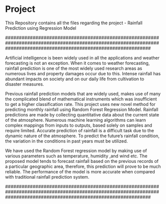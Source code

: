 # Project
This Repository contains all the files regarding the project - Rainfall Prediction using Regression Model 

#####################################################################################################################################################################


Artificial intelligence is been widely used in all the applications and weather forecasting is not an exception. When it comes to weather forecasting, rainfall prediction is one of the most widely used research areas as numerous lives and property damages occur due to this. Intense rainfall has abundant impacts on society and on our daily life from cultivation to disaster measures. 

Previous rainfall prediction models that are widely used, makes use of many the complicated blend of mathematical instruments which was insufficient to get a higher classification rate. This project uses new novel method for predicting monthly rainfall using Random Forest Regression Model. Rainfall predictions are made by collecting quantitative data about the current state of the atmosphere. Numerous machine learning algorithms can learn complex mappings from inputs to outputs, based solely on samples and require limited. Accurate prediction of rainfall is a difficult task due to the dynamic nature of the atmosphere. To predict the future’s rainfall condition, the variation in the conditions in past years must be utilized. 

We have used the Random Forest regression model by making use of various parameters such as temperature, humidity ,and wind etc. The proposed model tends to forecast rainfall based on the previous records of a particular geographic area, therefore, this prediction will prove to be much reliable. The performance of the model is more accurate when compared with traditional rainfall prediction system.

#####################################################################################################################################################################
